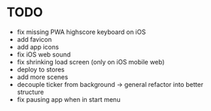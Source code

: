 # TODO

-   fix missing PWA highscore keyboard on iOS
-   add favicon
-   add app icons
-   fix iOS web sound
-   fix shrinking load screen (only on iOS mobile web)
-   deploy to stores
-   add more scenes
-   decouple ticker from background -> general refactor into better structure
-   fix pausing app when in start menu
